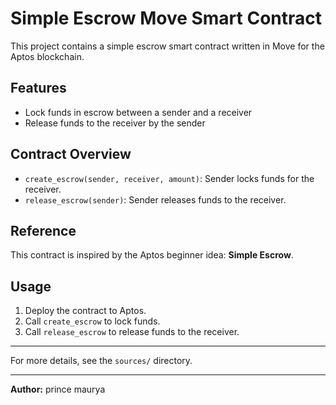 # Simple Escrow Move Smart Contract

This project contains a simple escrow smart contract written in Move for the Aptos blockchain.

## Features

- Lock funds in escrow between a sender and a receiver
- Release funds to the receiver by the sender

## Contract Overview

- `create_escrow(sender, receiver, amount)`: Sender locks funds for the receiver.
- `release_escrow(sender)`: Sender releases funds to the receiver.

## Reference

This contract is inspired by the Aptos beginner idea: **Simple Escrow**.

## Usage

1. Deploy the contract to Aptos.
2. Call `create_escrow` to lock funds.
3. Call `release_escrow` to release funds to the receiver.

---

For more details, see the `sources/` directory.

---

**Author:** prince maurya
